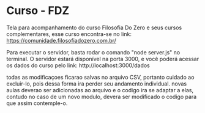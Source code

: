 # Curso - FDZ
Tela para acompanhamento do curso Filosofia Do Zero e seus cursos complementares, esse curso encontra-se no link: https://comunidade.filosofiadozero.com.br/

Para executar o servidor, basta rodar o comando "node server.js" no terminal. O servidor estará disponível na porta 3000, e você poderá acessar os dados do curso pelo link: http://localhost:3000/dados

todas as modificaçoes ficarao salvas no arquivo CSV, portanto cuidado ao excluir-lo, pois dessa forma ira perder seu andamento individual.
novas aulas deverao ser adicionadas ao arquivo e o codigo ira se adaptar a elas, contudo no caso de um novo modulo, devera ser modificado o codigo para que assim contemple-o.
